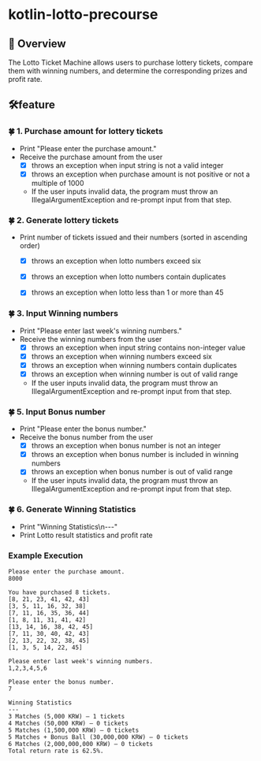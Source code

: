 # kotlin-lotto-precourse

## 👀 Overview
The Lotto Ticket Machine allows users to purchase lottery tickets, compare them with winning numbers, and determine the corresponding prizes and profit rate.

## 🛠️feature

### 🍀 1. Purchase amount for lottery tickets
- Print "Please enter the purchase amount."
- Receive the purchase amount from the user
    - [x] throws an exception when input string is not a valid integer
    - [x] throws an exception when purchase amount is not positive or not a multiple of 1000
    - If the user inputs invalid data, the program must throw an IllegalArgumentException and re-prompt input from that step.

### 🍀 2. Generate lottery tickets
- Print number of tickets issued and their numbers (sorted in ascending order)
    - [x] throws an exception when lotto numbers exceed six
    - [x] throws an exception when lotto numbers contain duplicates
    - [x] throws an exception when lotto less than 1 or more than 45


### 🍀 3. Input Winning numbers
- Print "Please enter last week's winning numbers."
- Receive the winning numbers from the user
    - [x] throws an exception when input string contains non-integer value
    - [x] throws an exception when winning numbers exceed six
    - [x] throws an exception when winning numbers contain duplicates
    - [x] throws an exception when winning number is out of valid range
    - If the user inputs invalid data, the program must throw an IllegalArgumentException and re-prompt input from that step.

### 🍀 5. Input Bonus number
- Print "Please enter the bonus number."
- Receive the bonus number from the user
    - [x] throws an exception when bonus number is not an integer
    - [x] throws an exception when bonus number is included in winning numbers
    - [x] throws an exception when bonus number is out of valid range
    - If the user inputs invalid data, the program must throw an IllegalArgumentException and re-prompt input from that step.

### 🍀 6. Generate Winning Statistics
- Print "Winning Statistics\n---"
- Print Lotto result statistics and profit rate

### Example Execution
```
Please enter the purchase amount.
8000

You have purchased 8 tickets.
[8, 21, 23, 41, 42, 43]
[3, 5, 11, 16, 32, 38]
[7, 11, 16, 35, 36, 44]
[1, 8, 11, 31, 41, 42]
[13, 14, 16, 38, 42, 45]
[7, 11, 30, 40, 42, 43]
[2, 13, 22, 32, 38, 45]
[1, 3, 5, 14, 22, 45]

Please enter last week's winning numbers.
1,2,3,4,5,6

Please enter the bonus number.
7

Winning Statistics
---
3 Matches (5,000 KRW) – 1 tickets
4 Matches (50,000 KRW) – 0 tickets
5 Matches (1,500,000 KRW) – 0 tickets
5 Matches + Bonus Ball (30,000,000 KRW) – 0 tickets
6 Matches (2,000,000,000 KRW) – 0 tickets
Total return rate is 62.5%.
```